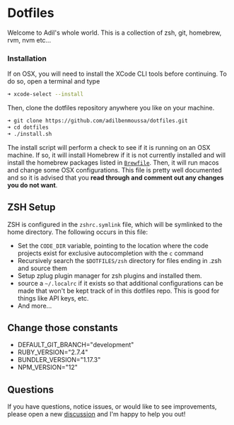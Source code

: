 # Dotfiles

Welcome to Adil's whole world. This is a collection of zsh, git, homebrew, rvm, nvm etc...

### Installation

If on OSX, you will need to install the XCode CLI tools before continuing. To do so, open a terminal and type

```bash
➜ xcode-select --install
```

Then, clone the dotfiles repository anywhere you like on your machine.

```bash
➜ git clone https://github.com/adilbenmoussa/dotfiles.git
➜ cd dotfiles
➜ ./install.sh
```


The install script will perform a check to see if it is running on an OSX machine. If so, it will install Homebrew if it is not currently installed and will install the homebrew packages listed in [`Brewfile`](Brewfile). Then, it will run macos and change some OSX configurations. This file is pretty well documented and so it is advised that you __read through and comment out any changes you do not want__.

## ZSH Setup

ZSH is configured in the `zshrc.symlink` file, which will be symlinked to the home directory. The following occurs in this file:

* Set the `CODE_DIR` variable, pointing to the location where the code projects exist for exclusive autocompletion with the `c` command
* Recursively search the `$DOTFILES/zsh` directory for files ending in .zsh and source them
* Setup zplug plugin manager for zsh plugins and installed them.
* source a `~/.localrc` if it exists so that additional configurations can be made that won't be kept track of in this dotfiles repo. This is good for things like API keys, etc.
* And more...

## Change those constants 

* DEFAULT_GIT_BRANCH="development"
* RUBY_VERSION="2.7.4"
* BUNDLER_VERSION="1.17.3"
* NPM_VERSION="12"



## Questions

If you have questions, notice issues,  or would like to see improvements, please open a new [discussion](https://github.com/adilbenmoussa/discussions/new) and I'm happy to help you out!
